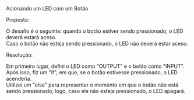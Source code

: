 Acionando um LED com um Botão

Proposta:

O desafio é o seguinte: quando o botão estiver sendo pressionado, o LED deverá estará aceso.   
Caso o botão não esteja sendo pressionado, o LED não deverá estar aceso.

Resolução:

Em primeiro lugar, defini o LED como "OUTPUT" e o botão como "INPUT".   
Após isso, fiz um "if", em que, se o botão estivesse pressionado, o LED acenderia.   
Utilizei um "else" para representar o momento em que o botão não está sendo pressionado, logo, caso ele não esteja pressionado, o LED apagará. 
